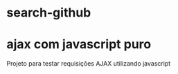 # search-github
# ajax com javascript puro

Projeto para testar requisições AJAX utilizando javascript
